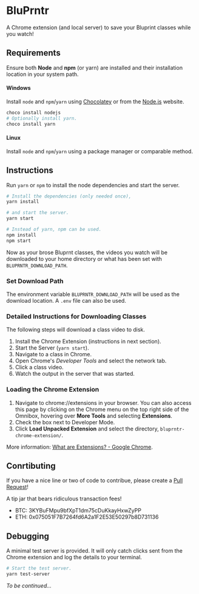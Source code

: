 BluPrntr
========

A Chrome extension (and local server) to save your Bluprint classes while you watch!

Requirements
------------

Ensure both **Node** and **npm** (or yarn) are installed and their installation location in your system path.

#### Windows

Install `node` and `npm`/`yarn` using [Chocolatey](https://chocolatey.org/) or from the [Node.js](https://nodejs.org/en/) website.

```powershell
choco install nodejs
# Optionally install yarn.
choco install yarn
```

#### Linux

Install `node` and `npm`/`yarn` using a package manager or comparable method.

Instructions
------------

Run `yarn` or `npm` to install the node dependencies and start the server.

```bash
# Install the dependencies (only needed once),
yarn install

# and start the server.
yarn start

# Instead of yarn, npm can be used.
npm install
npm start
```

Now as your brose Bluprnt classes, the videos you watch will be downloaded to your home directory or what has been set with `BLUPRNTR_DOWNLOAD_PATH`.

### Set Download Path

The environment variable `BLUPRNTR_DOWNLOAD_PATH` will be used as the download location.
A `.env` file can also be used.

### Detailed Instructions for Downloading Classes

The following steps will download a class video to disk.

1. Install the Chrome Extension (instructions in next section).
2. Start the Server (`yarn start`).
3. Navigate to a class in Chrome.
4. Open Chrome's _Developer Tools_ and select the network tab.
5. Click a class video.
6. Watch the output in the server that was started.

### Loading the Chrome Extension

1. Navigate to chrome://extensions in your browser. You can also access this page by clicking on the Chrome menu on the top right side of the Omnibox, hovering over **More Tools** and selecting **Extensions**.
2. Check the box next to Developer Mode.
3. Click **Load Unpacked Extension** and select the directory, `bluprntr-chrome-extension/`.

More information: [What are Extensions? - Google Chrome](https://developer.chrome.com/extensions).

Conrtibuting
------------

If you have a nice line or two of code to contribue, please create a [Pull Request](https://help.github.com/en/github/collaborating-with-issues-and-pull-requests/about-pull-requests)!

A tip jar that bears ridiculous transaction fees!
- BTC: 3KYBuFMpu9bfXpT1dm75cDuKkayHxwZyPP
- ETH: 0x075051F7B7264fd6A2a1F2E53E50297b8D731136

Debugging
---------

A minimal test server is provided. It will only catch clicks sent from the Chrome extension and log the details to your terminal.

```bash
# Start the test server.
yarn test-server
```

_To be continued..._